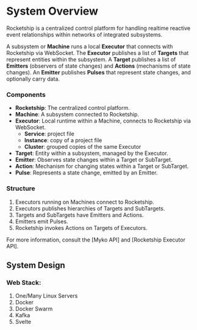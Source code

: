 
# System Overview

Rocketship is a centralized control platform for handling realtime reactive event relationships within networks of integrated subsystems. 

A subsystem or **Machine** runs a local **Executor** that connects with Rocketship via WebSocket. The **Executor** publishes a list of **Targets** that represent entities within the subsystem. A **Target** publishes a list of **Emitters** (observers of state changes) and **Actions** (mechanisms of state changes). An **Emitter** publishes **Pulses** that represent state changes, and optionally carry data.
### Components

- **Rocketship**: The centralized control platform.
- **Machine**: A subsystem connected to Rocketship.
- **Executor**: Local runtime within a Machine, connects to Rocketship via WebSocket.
	- **Service**: project file
	- **Instance**: copy of a project file
	- **Cluster**: grouped copies of the same Executor
- **Target**: Entity within a subsystem, managed by the Executor.
- **Emitter**: Observes state changes within a Target or SubTarget.
- **Action**: Mechanism for changing states within a Target or SubTarget.
- **Pulse**: Represents a state change, emitted by an Emitter.

### Structure

1. Executors running on Machines connect to Rocketship.
2. Executors publishes hierarchies of Targets and SubTargets.
3. Targets and SubTargets have Emitters and Actions.
4. Emitters emit Pulses.
5. Rocketship invokes Actions on Targets of Executors.

For more information, consult the [Myko API] and [Rocketship Executor API].

## System Design

### Web Stack:

1. One/Many Linux Servers
2. Docker
3. Docker Swarm
4. Kafka
5. Svelte



